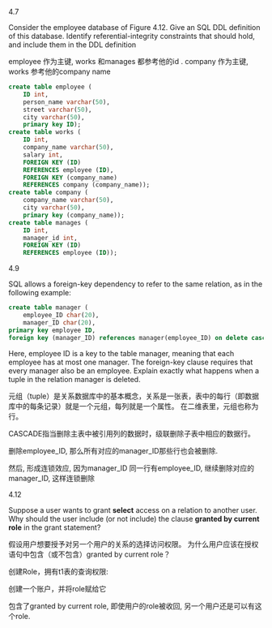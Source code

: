 4.7

Consider the employee database of Figure 4.12. Give an SQL DDL definition of this database. Identify referential-integrity constraints that should hold, and include them in the DDL definition

employee 作为主键, works 和manages 都参考他的id . company 作为主键, works 参考他的company name

```sql
create table employee (
    ID int, 
    person_name varchar(50),
    street varchar(50),
    city varchar(50),
	primary key ID);
create table works (
    ID int, 
    company_name varchar(50),
    salary int,
    FOREIGN KEY (ID)
    REFERENCES employee (ID),
    FOREIGN KEY (company_name)
    REFERENCES company (company_name));
create table company (
    company_name varchar(50),
    city varchar(50),
    primary key (company_name));
create table manages (
    ID int, 
    manager_id int,
    FOREIGN KEY (ID)
    REFERENCES employee (ID));
```

4.9

SQL allows a foreign-key dependency to refer to the same relation, as in the following example:

```sql
create table manager (
    employee_ID char(20), 
    manager_ID char(20),
primary key employee ID, 
foreign key (manager_ID) references manager(employee_ID) on delete cascade )
```

Here, employee ID is a key to the table manager, meaning that each employee has at most one manager. The foreign-key clause requires that every manager also be an employee. Explain exactly what happens when a tuple in the relation manager is deleted.

元组（tuple）是关系数据库中的基本概念，关系是一张表，表中的每行（即数据库中的每条记录）就是一个元组，每列就是一个属性。 在二维表里，元组也称为行。

 CASCADE指当删除主表中被引用列的数据时，级联删除子表中相应的数据行。

删除employee_ID, 那么所有对应的manager_ID那些行也会被删除.  

然后, 形成连锁效应,  因为manager_ID 同一行有employee_ID,  继续删除对应的manager_ID, 这样连锁删除



4.12

Suppose a user wants to grant **select** access on a relation to another user. Why should the user include (or not include) the clause **granted by current role** in the grant statement?

假设用户想要授予对另一个用户的关系的选择访问权限。 为什么用户应该在授权语句中包含（或不包含）granted by current role？

创建Role，拥有t1表的查询权限:

创建一个账户，并将role赋给它

包含了granted by current role, 即使用户的role被收回, 另一个用户还是可以有这个role.

